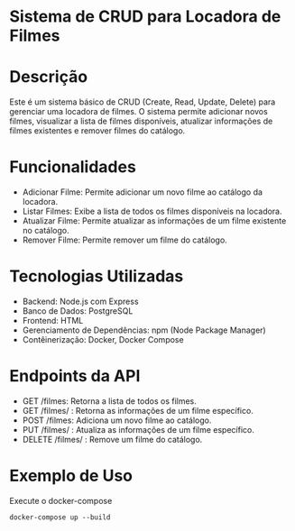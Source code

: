 # Sistema de CRUD para Locadora de Filmes

# Descrição
Este é um sistema básico de CRUD (Create, Read, Update, Delete) para gerenciar uma locadora de filmes. O sistema permite adicionar novos filmes, visualizar a lista de filmes disponíveis, atualizar informações de filmes existentes e remover filmes do catálogo.

# Funcionalidades
- Adicionar Filme: Permite adicionar um novo filme ao catálogo da locadora.
- Listar Filmes: Exibe a lista de todos os filmes disponíveis na locadora.
- Atualizar Filme: Permite atualizar as informações de um filme existente no catálogo.
- Remover Filme: Permite remover um filme do catálogo.

# Tecnologias Utilizadas
- Backend: Node.js com Express
- Banco de Dados: PostgreSQL
- Frontend: HTML
- Gerenciamento de Dependências: npm (Node Package Manager)
- Contêinerização: Docker, Docker Compose

# Endpoints da API
- GET /filmes: Retorna a lista de todos os filmes.
- GET /filmes/
: Retorna as informações de um filme específico.
- POST /filmes: Adiciona um novo filme ao catálogo.
- PUT /filmes/
: Atualiza as informações de um filme específico.
- DELETE /filmes/
: Remove um filme do catálogo.

# Exemplo de Uso
Execute o docker-compose
```
docker-compose up --build
```